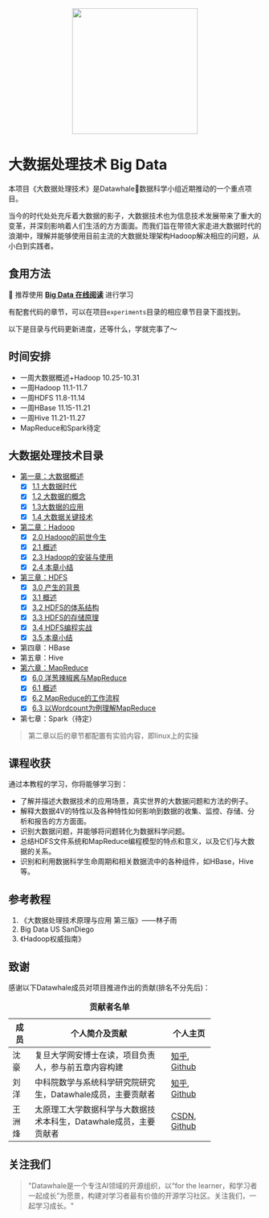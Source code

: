 <div align=center>
<img src="https://gitee.com/shenhao-stu/picgo/raw/master/Big-Data/logo.png" width="250">
</div>

# 大数据处理技术 Big Data

本项目《大数据处理技术》是Datawhale:whale:数据科学小组近期推动的一个重点项目。

当今的时代处处充斥着大数据的影子，大数据技术也为信息技术发展带来了重大的变革，并深刻影响着人们生活的方方面面。而我们旨在带领大家走进大数据时代的浪潮中，理解并能够使用目前主流的大数据处理架构Hadoop解决相应的问题，从小白到实践者。

## 食用方法

:whale: 推荐使用 [**Big Data 在线阅读**](https://shenhao-stu.github.io/Big-Data/) 进行学习

有配套代码的章节，可以在项目`experiments`目录的相应章节目录下面找到。

以下是目录与代码更新进度，还等什么，学就完事了～

## 时间安排

- 一周大数据概述+Hadoop  10.25-10.31
- 一周Hadoop                         11.1-11.7
- 一周HDFS                             11.8-11.14
- 一周HBase                            11.15-11.21
- 一周Hive                               11.21-11.27
- MapReduce和Spark待定

## 大数据处理技术目录

* [第一章：大数据概述](https://shenhao-stu.github.io/Big-Data/#/ch1%20大数据概述.md)
  - [x] [1.1 大数据时代](https://shenhao-stu.github.io/Big-Data/#/ch1%20大数据概述?id=_1-1-大数据时代)
  - [x] [1.2 大数据的概念](https://shenhao-stu.github.io/Big-Data/#/ch1%20大数据概述?id=_12-大数据的概念)
  - [x] [1.3大数据的应用](https://shenhao-stu.github.io/Big-Data/#/ch1%20大数据概述?id=_13-大数据的应用)
  - [x] [1.4 大数据关键技术](https://shenhao-stu.github.io/Big-Data/#/ch1%20大数据概述?id=_14-大数据关键技术)
* [第二章：Hadoop](https://shenhao-stu.github.io/Big-Data/#/ch2%20Hadoop)
  - [x] [2.0 Hadoop的前世今生](https://shenhao-stu.github.io/Big-Data/#/ch2%20Hadoop?id=_20-hadoop的前世今生)
  - [x] [2.1 概述](https://shenhao-stu.github.io/Big-Data/#/ch2%20Hadoop?id=_21-概述)
  - [x] [2.3 Hadoop的安装与使用](https://shenhao-stu.github.io/Big-Data/#/ch2%20Hadoop?id=_23-hadoop的安装与应用)
  - [x] [2.4 本章小结](https://shenhao-stu.github.io/Big-Data/#/ch2%20Hadoop?id=_24-本章小结)
* [第三章：HDFS](https://shenhao-stu.github.io/Big-Data/#/ch3%20HDFS)
  - [x] [3.0 产生的背景](https://shenhao-stu.github.io/Big-Data/#/ch3%20HDFS?id=_30-%e4%ba%a7%e7%94%9f%e7%9a%84%e8%83%8c%e6%99%af)
  - [x] [3.1 概述](https://shenhao-stu.github.io/Big-Data/#/ch3%20HDFS?id=_31-%e6%a6%82%e8%bf%b0)
  - [x] [3.2 HDFS的体系结构](https://shenhao-stu.github.io/Big-Data/#/ch3%20HDFS?id=_32-hdfs%e7%9a%84%e4%bd%93%e7%b3%bb%e7%bb%93%e6%9e%84)
  - [x] [3.3 HDFS的存储原理](https://shenhao-stu.github.io/Big-Data/#/ch3%20HDFS?id=_33-hdfs%e7%9a%84%e5%ad%98%e5%82%a8%e5%8e%9f%e7%90%86)
  - [x] [3.4 HDFS编程实战](https://shenhao-stu.github.io/Big-Data/#/ch3%20HDFS?id=_34-hdfs%e7%bc%96%e7%a8%8b%e5%ae%9e%e6%88%98)
  - [x] [3.5 本章小结](https://shenhao-stu.github.io/Big-Data/#/ch3%20HDFS?id=_35-%e6%9c%ac%e7%ab%a0%e5%b0%8f%e7%bb%93)
* 第四章：HBase
* 第五章：Hive
* [第六章：MapReduce](https://shenhao-stu.github.io/Big-Data/#/ch6%20MapReduce)
  - [x] [6.0 洋葱辣椒酱与MapReduce](https://shenhao-stu.github.io/Big-Data/#/ch6%20MapReduce?id=_60-%e6%b4%8b%e8%91%b1%e8%be%a3%e6%a4%92%e9%85%b1%e4%b8%8emapreduce)
  - [x] [6.1 概述](https://shenhao-stu.github.io/Big-Data/#/ch6%20MapReduce?id=_61-%e6%a6%82%e8%bf%b0)
  - [x] [6.2 MapReduce的工作流程](https://shenhao-stu.github.io/Big-Data/#/ch6%20MapReduce?id=_62-mapreduce%e7%9a%84%e5%b7%a5%e4%bd%9c%e6%b5%81%e7%a8%8b)
  - [x] [6.3 以Wordcount为例理解MapReduce](https://shenhao-stu.github.io/Big-Data/#/ch6%20MapReduce?id=_63-%e4%bb%a5wordcount%e4%b8%ba%e4%be%8b%e7%90%86%e8%a7%a3mapreduce)
* 第七章：Spark（待定）

> 第二章以后的章节都配置有实验内容，即linux上的实操

## 课程收获

通过本教程的学习，你将能够学习到：

- 了解并描述大数据技术的应用场景，真实世界的大数据问题和方法的例子。
- 解释大数据4V的特性以及各种特性如何影响到数据的收集、监控、存储、分析和报告的方方面面。
- 识别大数据问题，并能够将问题转化为数据科学问题。
- 总结HDFS文件系统和MapReduce编程模型的特点和意义，以及它们与大数据的关系。
- 识别和利用数据科学生命周期和相关数据流中的各种组件，如HBase，Hive等。

## 参考教程

1. 《大数据处理技术原理与应用 第三版》——林子雨
2. Big Data US SanDiego
3. 《Hadoop权威指南》

## 致谢

感谢以下Datawhale成员对项目推进作出的贡献(排名不分先后)：

<table align="center" style="width:80%;">
  <caption><b>贡献者名单</b></caption>
<thead>
  <tr>
    <th>成员</th>
    <th>个人简介及贡献</th>
    <th>个人主页</th>
  </tr>
</thead>
<tbody>
  <tr>
    <td><span style="font-weight:normal;font-style:normal;text-decoration:none">沈豪</span></td>
    <td><span style="font-weight:normal;font-style:normal;text-decoration:none">复旦大学网安博士在读，项目负责人，参与前五章内容构建 </td>
    <td>
        <a href="https://www.zhihu.com/people/shenhao-63">知乎</a>,
        <a href="https://github.com/shenhao-stu">Github</a>
    </td>
  </tr>
  <tr>
    <td><span style="font-weight:normal;font-style:normal;text-decoration:none">刘洋</span></td>
    <td><span style="font-weight:normal;font-style:normal;text-decoration:none">中科院数学与系统科学研究院研究生，Datawhale成员，主要贡献者</span></td>
    <td>
        <a href="https://www.zhihu.com/people/ming-ren-19-34">知乎</a>,
        <a href="https://github.com/liu-yang-maker">Github</a>
    </td>
  </tr>
  <tr>
    <td><span style="font-weight:normal;font-style:normal;text-decoration:none">王洲烽</span></td>
    <td><span style="font-weight:normal;font-style:normal;text-decoration:none">太原理工大学数据科学与大数据技术本科生，Datawhale成员，主要贡献者</span></td>
    <td>
        <a href="https://blog.csdn.net/wangzhouf">CSDN</a>,
        <a href="https://github.com/wzfer">Github</a>
    </td>
  </tr>
</tbody>
</table> 

## 关注我们

> "Datawhale是一个专注AI领域的开源组织，以“for the learner，和学习者一起成长”为愿景，构建对学习者最有价值的开源学习社区。关注我们，一起学习成长。"

